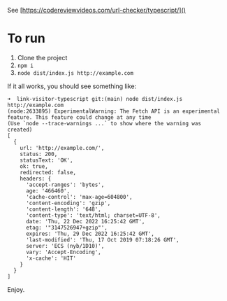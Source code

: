 See [https://codereviewvideos.com/url-checker/typescript/]()

# To run

1. Clone the project
2. `npm i`
3. `node dist/index.js http://example.com`

If it all works, you should see something like:

```
➜  link-visitor-typescript git:(main) node dist/index.js http://example.com
(node:2633895) ExperimentalWarning: The Fetch API is an experimental feature. This feature could change at any time
(Use `node --trace-warnings ...` to show where the warning was created)
[
  {
    url: 'http://example.com/',
    status: 200,
    statusText: 'OK',
    ok: true,
    redirected: false,
    headers: {
      'accept-ranges': 'bytes',
      age: '466460',
      'cache-control': 'max-age=604800',
      'content-encoding': 'gzip',
      'content-length': '648',
      'content-type': 'text/html; charset=UTF-8',
      date: 'Thu, 22 Dec 2022 16:25:42 GMT',
      etag: '"3147526947+gzip"',
      expires: 'Thu, 29 Dec 2022 16:25:42 GMT',
      'last-modified': 'Thu, 17 Oct 2019 07:18:26 GMT',
      server: 'ECS (nyb/1D10)',
      vary: 'Accept-Encoding',
      'x-cache': 'HIT'
    }
  }
]
```

Enjoy.